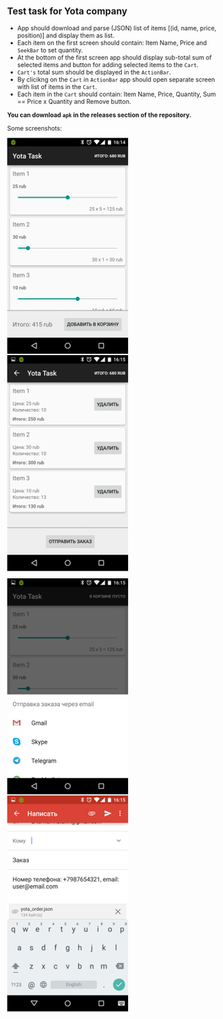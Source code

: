## Test task for Yota company

* App should download and parse (JSON) list of items [(id, name, price, position)] and display them as list.
* Each item on the first screen should contain: Item Name, Price and `SeekBar` to set quantity.
* At the bottom of the first screen app should display sub-total sum of selected items and button for adding selected items to the `Cart`.
* `Cart's` total sum should be displayed in the `ActionBar`.
* By clicikng on the `Cart` in `ActionBar` app should open separate screen with list of items in the `Cart`.
* Each item in the `Cart` should contain: Item Name, Price, Quantity, Sum == Price x Quantity and Remove button.

**You can download `apk` in the releases section of the repository.**

Some screenshots:

<img src="screenshots/1.png" alt="First screen" height="500px"/>&nbsp;<img src="screenshots/2.png" alt="Second screen" height="500px"/>

<img src="screenshots/3.png" alt="Sending order" height="500px"/>&nbsp;<img src="screenshots/4.png" alt="Gmail with order attached" height="500px"/>
